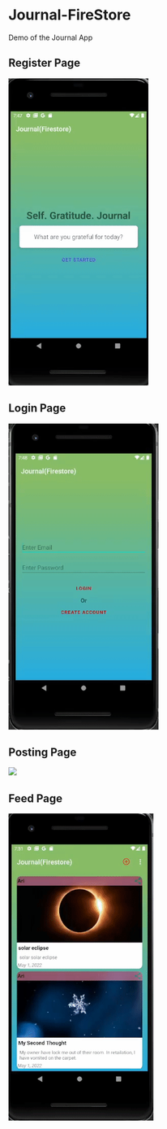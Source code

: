 # Journal-FireStore

Demo of the Journal App

## Register Page 
<img src="https://github.com/arman622/Journal-FireStore/blob/master/register.gif" />

## Login Page
<img src="https://github.com/arman622/Journal-FireStore/blob/master/login.gif" />

## Posting Page
<img src="https://github.com/arman622/Journal-FireStore/blob/master/posting.gif" />

## Feed Page
<img src="https://github.com/arman622/Journal-FireStore/blob/master/feed.gif" />
